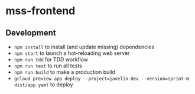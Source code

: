 # mss-frontend

## Development

* `npm install` to install (and update missing) dependencies
* `npm start` to launch a hot-reloading web server
* `npm run tdd` for TDD workflow
* `npm run test` to run all tests
* `npm run build` to make a production build
* `gcloud preview app deploy --project=javelin-dev --version=sprint-N dist/app.yaml` to deploy
